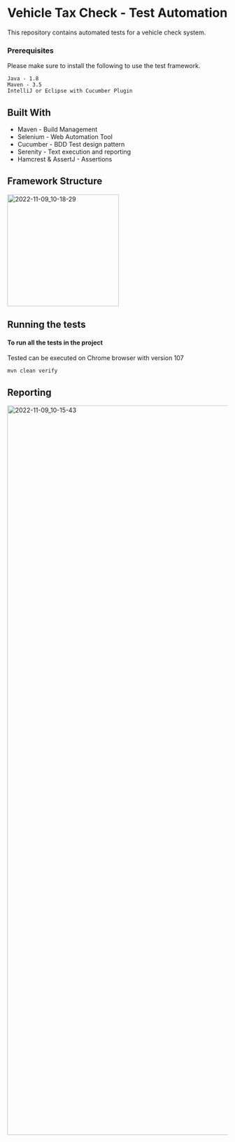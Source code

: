 # Vehicle Tax Check - Test Automation

This repository contains automated tests for a vehicle check system.


### Prerequisites

Please make sure to install the following to use the test framework.

```
Java - 1.8
Maven - 3.5
IntelliJ or Eclipse with Cucumber Plugin
```

## Built With

* Maven - Build Management
* Selenium - Web Automation Tool
* Cucumber - BDD Test design pattern
* Serenity - Text execution and reporting
* Hamcrest & AssertJ - Assertions

## Framework Structure

<img width="255" alt="2022-11-09_10-18-29" src="https://user-images.githubusercontent.com/29984950/200814209-5a56cf6e-5901-4ddc-bdaa-663fceb0130e.png">


## Running the tests

#### To run all the tests in the project
Tested can be executed on Chrome browser with version 107

```
mvn clean verify

```

## Reporting

<img width="1663" alt="2022-11-09_10-15-43" src="https://user-images.githubusercontent.com/29984950/200814306-90a159e2-2149-4ea3-8221-51469616f1ff.png">

